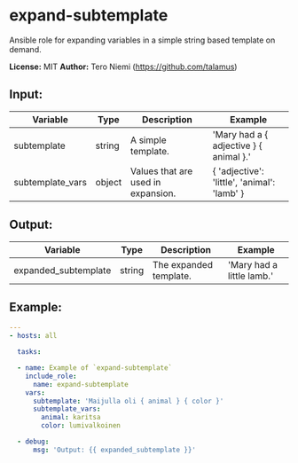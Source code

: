 # expand-subtemplate

Ansible role for expanding variables in a simple string based template on demand.

**License:** MIT
**Author:** Tero Niemi (https://github.com/talamus)


## Input:

| Variable             | Type   | Description                        | Example                                     |
|----------------------|--------|------------------------------------|---------------------------------------------|
| subtemplate          | string | A simple template.                 | 'Mary had a { adjective } { animal }.'      |
| subtemplate_vars     | object | Values that are used in expansion. | { 'adjective': 'little', 'animal': 'lamb' } |

## Output:

| Variable             | Type   | Description                        | Example                                     |
|----------------------|--------|------------------------------------|---------------------------------------------|
| expanded_subtemplate | string | The expanded template.             | 'Mary had a little lamb.'                   |

## Example:

```yaml
---
- hosts: all

  tasks:

  - name: Example of `expand-subtemplate`
    include_role:
      name: expand-subtemplate
    vars:
      subtemplate: 'Maijulla oli { animal } { color }'
      subtemplate_vars:
        animal: karitsa
        color: lumivalkoinen

  - debug:
      msg: 'Output: {{ expanded_subtemplate }}'
```
